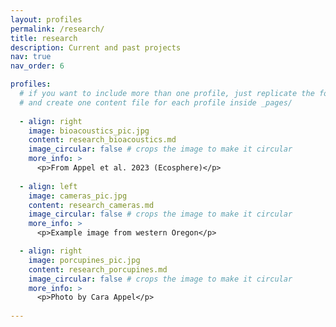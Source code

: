 ```yaml
---
layout: profiles
permalink: /research/
title: research
description: Current and past projects
nav: true
nav_order: 6

profiles:
  # if you want to include more than one profile, just replicate the following block
  # and create one content file for each profile inside _pages/
  
  - align: right
    image: bioacoustics_pic.jpg
    content: research_bioacoustics.md
    image_circular: false # crops the image to make it circular
    more_info: >
      <p>From Appel et al. 2023 (Ecosphere)</p>
      
  - align: left
    image: cameras_pic.jpg
    content: research_cameras.md
    image_circular: false # crops the image to make it circular
    more_info: >
      <p>Example image from western Oregon</p>

  - align: right
    image: porcupines_pic.jpg
    content: research_porcupines.md
    image_circular: false # crops the image to make it circular
    more_info: >
      <p>Photo by Cara Appel</p>
      
---
```

